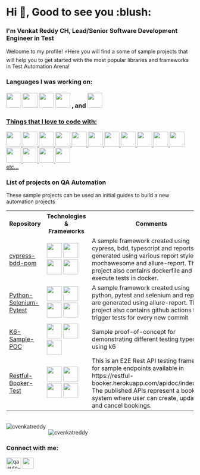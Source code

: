 <h1 dir="auto"><a id="user-content-hi--nice-to-see-you" class="anchor" aria-hidden="true" href="#hi--nice-to-see-you"></a>Hi <g-emoji class="g-emoji" alias="wave" fallback-src="https://github.githubassets.com/images/icons/emoji/unicode/1f44b.png">👋</g-emoji>, Good to see you :blush:</h1>

<h3 align="left" dir="auto"><a id="user-content-im-savva-genchevskiy-senior-qa-automationperformance-engineer" class="anchor" aria-hidden="true" href="#im-savva-genchevskiy-senior-qa-automationperformance-engineer"></a>I'm Venkat Reddy CH,  Lead/Senior Software Development Engineer in Test</h3>

<p dir="auto">Welcome to my profile! <g-emoji class="g-emoji" alias="zap" fallback-src="https://github.githubassets.com/images/icons/emoji/unicode/26a1.png">⚡</g-emoji>Here you will find a some of sample projects that will help you to get started with the most popular libraries and frameworks in Test Automation Arena!</p>

<h3 dir="auto"><a id="user-content-languages-i-am-enjoyed---and" class="anchor" aria-hidden="true" href="#languages-i-am-enjoyed---and"></a>Languages I was working on:<br><br>
<img src="https://49012036slamettriyanto.files.wordpress.com/2012/07/java.jpg" width="40" height="40" style="max-width: 100%;">
<img src="https://upload.wikimedia.org/wikipedia/commons/thumb/4/4c/Typescript_logo_2020.svg/1024px-Typescript_logo_2020.svg.png" width="40" height="40" style="max-width: 100%;">
<img src="https://upload.wikimedia.org/wikipedia/commons/thumb/9/99/Unofficial_JavaScript_logo_2.svg/1024px-Unofficial_JavaScript_logo_2.svg.png" width="40" height="40" style="max-width: 100%;">
<img src="https://cdn.cdnlogo.com/logos/c/27/c.svg" width="40" height="40" style="max-width: 100%;">
, and
<img src="https://media.tproger.ru/uploads/2021/05/python-cover-icon-original.png" width="40" height="40" style="max-width: 100%;"></a>
</h3>

<h3 dir="auto"><a id="user-content-things-that-i-love-to-code-with" class="anchor" aria-hidden="true" href="#things-that-i-love-to-code-with"</a>Things that I love to code with: </h3>

<p dir="auto">
<img src="https://media.slid.es/avatars/1098231/Cypress_Logomark_Color_Dark_BG.jpg" width="40" height="40" style="max-width: 100%;">
<img src="https://seeklogo.com/images/M/mocha-logo-66DA231220-seeklogo.com.png" width="40" height="40" style="max-width: 100%;">
<img src="https://upload.wikimedia.org/wikipedia/commons/d/d5/Selenium_Logo.png" width="40" height="40" style="max-width: 100%;">
<img src="https://avatars.githubusercontent.com/u/19369327?v=4&s=400" width="40" height="40" style="max-width: 100%;">
<img src="https://brandslogos.com/wp-content/uploads/images/large/cucumber-logo.png" width="40" height="40" style="max-width: 100%;">
<img src="https://miro.medium.com/max/881/1*A7E6HKBOg-8UfcmTiJLtuw.jpeg" width="40" height="40" style="max-width: 100%;">
<img src="https://i2.wp.com/blogs.perficient.com/files/2014/08/TestNG.png?fit=200%2C254&ssl=1" width="40" height="40" style="max-width: 100%;">
<img src="https://upload.wikimedia.org/wikipedia/commons/thumb/e/ef/K6-logo.svg/1058px-K6-logo.svg.png" width="40" height="40" style="max-width: 100%;">
<img src="https://www.javatpoint.com/jmeter/images/jmeter-tutorial.png" width="40" height="40" style="max-width: 100%;">
<img src="https://1000logos.net/wp-content/uploads/2020/08/MongoDB-Emblem.jpg" width="40" height="40" style="max-width: 100%;">
<img src="https://kontext.tech/api/flex/medias/obj-1713" width="40" height="40" style="max-width: 100%;">
<img src="https://spng.subpng.com/20180422/jgw/kisspng-gitlab-continuous-integration-logo-version-control-duwu-5adc47f5d922d7.2883957715243857818894.jpg" width="40" height="40" style="max-width: 100%;">
<img src="https://upload.wikimedia.org/wikipedia/commons/thumb/e/e9/Jenkins_logo.svg/226px-Jenkins_logo.svg.png?20120629215426" width="40" height="40" style="max-width: 100%;">
<img src="https://www.docker.com/wp-content/uploads/2022/03/Moby-logo.png" width="40" height="40" style="max-width: 100%;">
<img src="https://www.theeggbrussels.com/wp-content/uploads/2018/05/logo-AWS.png" width="40" height="40" style="max-width: 100%;"><br>
etc...
</p>
  
<h3 dir="auto"><a id="user-content-list-of-projects-that-might-be-usefull-if-you-are-qa-automation" class="anchor" aria-hidden="true" href="#list-of-projects-that-might-be-usefull-if-you-are-qa-automation"></a>List of projects on QA Automation</h3>

<p dir="auto">These sample projects can be used an initial guides to build a new automation projects</p>

<table>
    <tbody>
      <tr>
        <th> Repository </th>
        <th> Technologies & Frameworks </th>
        <th> Comments </th>
      </tr>
      <tr>
        <td><a href="https://github.com/cvenkatreddy/cypress-bdd-pom">cypress-bdd-pom</a></td>
        <td>
          <img src="https://upload.wikimedia.org/wikipedia/commons/thumb/4/4c/Typescript_logo_2020.svg/1024px-Typescript_logo_2020.svg.png" width="40" height="40" style="max-width: 100%;">
          <img src="https://media.slid.es/avatars/1098231/Cypress_Logomark_Color_Dark_BG.jpg" width="40" height="40" style="max-width: 100%;">
          <img src="https://brandslogos.com/wp-content/uploads/images/large/cucumber-logo.png" width="40" height="40" style="max-width: 100%;">
          <img src="https://www.docker.com/wp-content/uploads/2022/03/Moby-logo.png" width="40" height="40" style="max-width: 100%;">
       </td>
       <td>A sample framework created using cypress, bdd, typescript and reports are generated using various report styles like mochawesome and allure-report. This project also contains dockerfile and execute tests in docker.
       </td>
    </tr>
    <tr>
        <td><a href="https://github.com/cvenkatreddy/Python-Selenium-Pytest">Python-Selenium-Pytest</a></td>
        <td>
          <img src="https://upload.wikimedia.org/wikipedia/commons/thumb/c/c3/Python-logo-notext.svg/1200px-Python-logo-notext.svg.png" width="40" height="40" style="max-width: 100%;">
          <img src="https://upload.wikimedia.org/wikipedia/commons/b/ba/Pytest_logo.svg" width="40" height="40" style="max-width: 100%;">
          <img src="https://upload.wikimedia.org/wikipedia/commons/d/d5/Selenium_Logo.png" width="40" height="40" style="max-width: 100%;">
          <img src="https://opencollective-production.s3-us-west-1.amazonaws.com/dfc89fd0-ff85-11e7-a77e-87408754420f.png" width="40" height="40" style="max-width: 100%;">
        </td>
        <td>A sample framework created using python, pytest and selenium and reports are generated using allure-report. This project also contains github actions to trigger tests for every new commit</td>
    </tr>
    <tr>
        <td><a href="https://github.com/cvenkatreddy/k6-sample-poc">K6-Sample-POC</a></td>
        <td>
          <img src="https://upload.wikimedia.org/wikipedia/commons/thumb/9/99/Unofficial_JavaScript_logo_2.svg/1024px-Unofficial_JavaScript_logo_2.svg.png" width="40" height="40" style="max-width: 100%;">
          <img src="https://upload.wikimedia.org/wikipedia/commons/thumb/e/ef/K6-logo.svg/1058px-K6-logo.svg.png" width="40" height="40" style="max-width: 100%;">
          <img src="https://benheater.com/content/images/2022/04/powershell-1.png" width="40" height="40" style="max-width: 100%;">
        </td>
        <td>Sample proof-of-concept for demonstrating different testing types using k6</td>
    </tr>
    <tr>
        <td><a href="https://github.com/cvenkatreddy/restful-booker-test">Restful-Booker-Test</a></td>
        <td>
          <img src="https://49012036slamettriyanto.files.wordpress.com/2012/07/java.jpg" width="40" height="40" style="max-width: 100%;">
          <img src="https://avatars.githubusercontent.com/u/19369327?v=4&s=400" width="40" height="40" style="max-width: 100%;">
          <img src="https://i2.wp.com/blogs.perficient.com/files/2014/08/TestNG.png?fit=200%2C254&ssl=1" width="40" height="40" style="max-width: 100%;">
          <img src="https://cdn.icon-icons.com/icons2/2107/PNG/512/file_type_maven_icon_130397.png" width="40" height="40" style="max-width: 100%;">
        </td>
        <td>This is an E2E Rest API testing framework for sample endpoints available in https://restful-booker.herokuapp.com/apidoc/index.html, The published APIs represent a booking system where user can create, update and cancel bookings.</td>
    </tr>
</tbody></table>

<p><br><img align="left" src="https://github-readme-stats.vercel.app/api/top-langs?username=cvenkatreddy&show_icons=true&locale=en&layout=compact" alt="cvenkatreddy"/></p>

<p>&nbsp;<img align="center" src="https://github-readme-stats.vercel.app/api?username=cvenkatreddy&show_icons=true&locale=en" alt="cvenkatreddy" /></p>
<h3 align="left">Connect with me:</h3>
<p align="left">
<a href="https://linkedin.com/in/qaauto-venkatreddyc" target="blank"><img align="center" src="https://raw.githubusercontent.com/rahuldkjain/github-profile-readme-generator/master/src/images/icons/Social/linked-in-alt.svg" alt="qaauto-venkatreddyc" height="30" width="40" /></a>
<a href="https://gitlab.com/cvenkatreddy" rel="nofollow"><img align="center" src="https://spng.subpng.com/20180422/jgw/kisspng-gitlab-continuous-integration-logo-version-control-duwu-5adc47f5d922d7.2883957715243857818894.jpg" height="30" width="30" data-canonical-src="https://spng.subpng.com/20180422/jgw/kisspng-gitlab-continuous-integration-logo-version-control-duwu-5adc47f5d922d7.2883957715243857818894.jpg" style="max-width: 100%;"></a>
</p>
